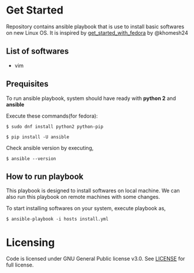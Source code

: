 # Get Started 

Repository contains ansible playbook that is use to install basic softwares on new Linux OS. It is inspired by [get_started_with_fedora](https://github.com/khomesh24/get_started_with_fedora/) by @khomesh24

## List of softwares

- vim 

## Prequisites

To run ansible playbook, system should have ready with **python 2** and **ansible**

Execute these commands(for fedora):

```$ sudo dnf install python2 python-pip```

```$ pip install -U ansible```

Check ansible version by executing,

```$ ansible --version```

## How to run playbook

This playbook is designed to install softwares on local machine. We can also run this playbook on remote machines with some changes. 

To start installing softwares on your system, execute playbook as,

```$ ansible-playbook -i hosts install.yml```

# Licensing

Code is licensed under GNU General Public license v3.0. See [LICENSE](https://github.com/akshay196/get-started/blob/master/LICENSE) for full license.
